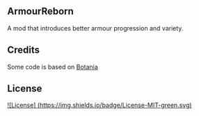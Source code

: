 ## ArmourReborn
A mod that introduces better armour progression and variety.

## Credits
Some code is based on [Botania](https://github.com/Vazkii/Botania)

## License
[![License] (https://img.shields.io/badge/License-MIT-green.svg)](https://github.com/MightyCupcakes/ArmourReborn/blob/master/LICENSE)